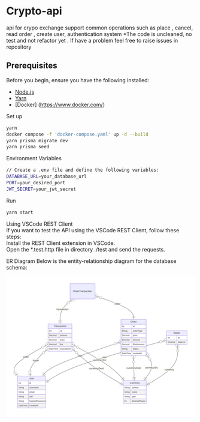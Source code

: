 # Crypto-api

api for crypo exchange support common operations such as place , cancel, read order , create user, authentication system
*The code is uncleaned, no test and not refactor yet . If have a problem feel free to raise issues in repository

## Prerequisites

Before you begin, ensure you have the following installed:

- [Node.js](https://nodejs.org/en/) 
- [Yarn](https://yarnpkg.com/) 
- [Docker] (https://www.docker.com/)

Set up
```bash
yarn 
docker compose -f 'docker-compose.yaml' up -d --build
yarn prisma migrate dev
yarn prisma seed
```

Environment Variables
```bash
// Create a .env file and define the following variables:
DATABASE_URL=your_database_url
PORT=your_desired_port
JWT_SECRET=your_jwt_secret
```

Run
```bash
yarn start
```


Using VSCode REST Client <br />
  If you want to test the API using the VSCode REST Client, follow these steps:<br />
  Install the REST Client extension in VSCode.<br />
  Open the *.test.http file in directory ./test and send the requests.<br />


ER Diagram
Below is the entity-relationship diagram for the database schema:
<div style="background-color: white; padding: 10px; display: inline-block;">
  <img src="prisma-erd.svg" width="600">
</div>